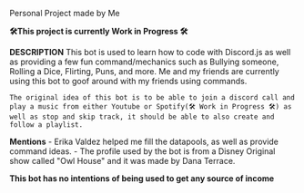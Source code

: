 Personal Project made by Me

__🛠️This project is currently Work in Progress 🛠️__


**DESCRIPTION**
    This bot is used to learn how to code with Discord.js as well as providing a few fun command/mechanics such as Bullying someone, Rolling a Dice, Flirting, Puns, and more. Me and my friends are currently using this bot to goof around with my friends using commands. 

    The original idea of this bot is to be able to join a discord call and play a music from either Youtube or Spotify(🛠️ Work in Progress 🛠️) as well as stop and skip track, it should be able to also create and follow a playlist.




**Mentions**
    - Erika Valdez helped me fill the datapools, as well as provide command ideas.
    - The profile used by the bot is from a Disney Original show called "Owl House" and it was made by Dana Terrace. 

 __**This bot has no intentions of being used to get any source of income**__